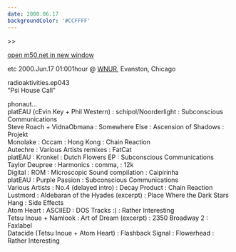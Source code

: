 ```yaml
---
date: 2000.06.17
backgroundColor: '#CCFFFF'
---
```


\>>

[open m50.net in new window](http://m50.net/)

etc 2000.Jun.17 01:001hour @ [WNUR](http://www.wnur.org/), Evanston, Chicago  

radioaktivities.ep043  
"Psi House Call"  

phonaut...  
platEAU (cEvin Key + Phil Western) : schipol/Noorderlight : Subconscious Communications  
Steve Roach + VidnaObmana : Somewhere Else : Ascension of Shadows : Projekt  
Monolake : Occam : Hong Kong : Chain Reaction  
Autechre : Various Artists remixes : FatCat  
platEAU : Kronkel : Dutch Flowers EP : Subconscious Communications  
Taylor Deupree : Harmonics : comma, : 12k  
Digital : ROM : Microscopic Sound compilation : Caipirinha  
platEAU : Purple Passion : Subconscious Communications  
Various Artists : No.4 (delayed intro) : Decay Product : Chain Reaction  
Lustmord : Aldebaran of the Hyades (excerpt) : Place Where the Dark Stars Hang : Side Effects  
Atom Heart : ASCIIED : DOS Tracks :) : Rather Interesting  
Tetsu Inoue + Namlook : Art of Dream (excerpt) : 2350 Broadway 2 : Faxlabel  
Datacide (Tetsu Inoue + Atom Heart) : Flashback Signal : Flowerhead : Rather Interesting